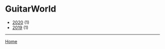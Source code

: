# GuitarWorld

  * [2020](./guitarworld-2020.md/) (1)
  * [2019](./guitarworld-2019.md/) (1)
----

[Home](../)
